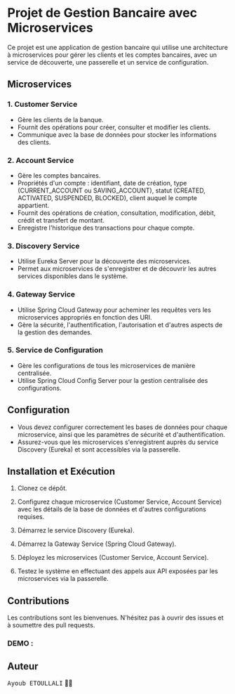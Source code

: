 # Projet de Gestion Bancaire avec Microservices

Ce projet est une application de gestion bancaire qui utilise une architecture à microservices pour gérer les clients et les comptes bancaires, avec un service de découverte, une passerelle et un service de configuration.

## Microservices

### 1. Customer Service

- Gère les clients de la banque.
- Fournit des opérations pour créer, consulter et modifier les clients.
- Communique avec la base de données pour stocker les informations des clients.

### 2. Account Service

- Gère les comptes bancaires.
- Propriétés d'un compte : identifiant, date de création, type (CURRENT_ACCOUNT ou SAVING_ACCOUNT), statut (CREATED, ACTIVATED, SUSPENDED, BLOCKED), client auquel le compte appartient.
- Fournit des opérations de création, consultation, modification, débit, crédit et transfert de montant.
- Enregistre l'historique des transactions pour chaque compte.

### 3. Discovery Service

- Utilise Eureka Server pour la découverte des microservices.
- Permet aux microservices de s'enregistrer et de découvrir les autres services disponibles dans le système.

### 4. Gateway Service

- Utilise Spring Cloud Gateway pour acheminer les requêtes vers les microservices appropriés en fonction des URI.
- Gère la sécurité, l'authentification, l'autorisation et d'autres aspects de la gestion des demandes.

### 5. Service de Configuration

- Gère les configurations de tous les microservices de manière centralisée.
- Utilise Spring Cloud Config Server pour la gestion centralisée des configurations.

## Configuration

- Vous devez configurer correctement les bases de données pour chaque microservice, ainsi que les paramètres de sécurité et d'authentification.
- Assurez-vous que les microservices s'enregistrent auprès du service Discovery (Eureka) et sont accessibles via la passerelle.

## Installation et Exécution

1. Clonez ce dépôt.

2. Configurez chaque microservice (Customer Service, Account Service) avec les détails de la base de données et d'autres configurations requises.

3. Démarrez le service Discovery (Eureka).

4. Démarrez la Gateway Service (Spring Cloud Gateway).

5. Déployez les microservices (Customer Service, Account Service).

6. Testez le système en effectuant des appels aux API exposées par les microservices via la passerelle.

## Contributions

Les contributions sont les bienvenues. N'hésitez pas à ouvrir des issues et à soumettre des pull requests.

### DEMO :

## Auteur
<kbd>Ayoub ETOULLALI</kbd> 👨‍💻
